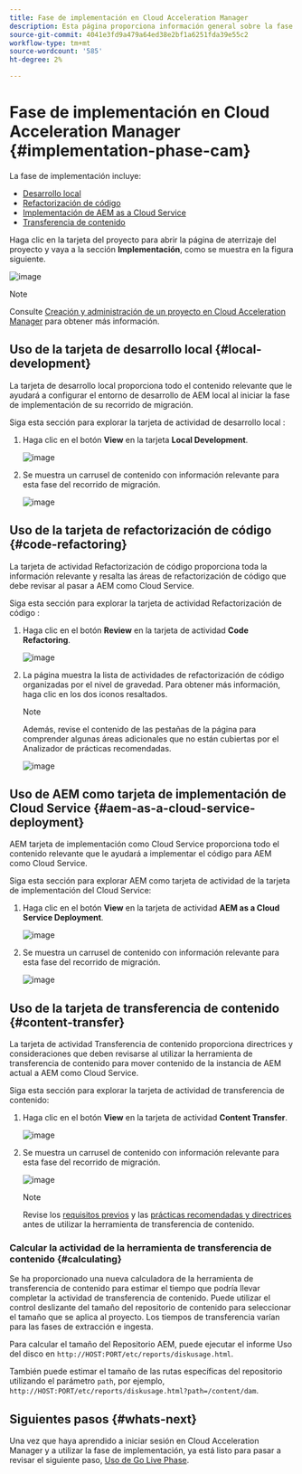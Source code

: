 ```yaml
---
title: Fase de implementación en Cloud Acceleration Manager
description: Esta página proporciona información general sobre la fase de implementación en Cloud Acceleration Manager.
source-git-commit: 4041e3fd9a479a64ed38e2bf1a6251fda39e55c2
workflow-type: tm+mt
source-wordcount: '585'
ht-degree: 2%

---
```



# Fase de implementación en Cloud Acceleration Manager {#implementation-phase-cam}

La fase de implementación incluye:

* [Desarrollo local](#local-development)
* [Refactorización de código](#code-refactoring)
* [Implementación de AEM as a Cloud Service](#aem-as-a-cloud-service-deployment)
* [Transferencia de contenido](#content-transfer)


Haga clic en la tarjeta del proyecto para abrir la página de aterrizaje del proyecto y vaya a la sección **Implementación**, como se muestra en la figura siguiente.

![image](/help/move-to-cloud-service/cloud-acceleration-manager/assets/implementation-1.png)

>[!NOTE]
>Consulte [Creación y administración de un proyecto en Cloud Acceleration Manager](https://experienceleague.adobe.com/docs/experience-manager-cloud-service/moving/cloud-acceleration-manager/using-cam/getting-started-cam.html?lang=en#create-project) para obtener más información.


## Uso de la tarjeta de desarrollo local {#local-development}

La tarjeta de desarrollo local proporciona todo el contenido relevante que le ayudará a configurar el entorno de desarrollo de AEM local al iniciar la fase de implementación de su recorrido de migración.

Siga esta sección para explorar la tarjeta de actividad de desarrollo local :

1. Haga clic en el botón **View** en la tarjeta **Local Development**.

   ![image](/help/move-to-cloud-service/cloud-acceleration-manager/assets/implementation-2.png)

1. Se muestra un carrusel de contenido con información relevante para esta fase del recorrido de migración.

   ![image](/help/move-to-cloud-service/cloud-acceleration-manager/assets/implementation-3.png)


## Uso de la tarjeta de refactorización de código {#code-refactoring}

La tarjeta de actividad Refactorización de código proporciona toda la información relevante y resalta las áreas de refactorización de código que debe revisar al pasar a AEM como Cloud Service.

Siga esta sección para explorar la tarjeta de actividad Refactorización de código :

1. Haga clic en el botón **Review** en la tarjeta de actividad **Code Refactoring**.

   ![image](/help/move-to-cloud-service/cloud-acceleration-manager/assets/implementation-4.png)

1. La página muestra la lista de actividades de refactorización de código organizadas por el nivel de gravedad. Para obtener más información, haga clic en los dos iconos resaltados.

   >[!NOTE]
   >Además, revise el contenido de las pestañas de la página para comprender algunas áreas adicionales que no están cubiertas por el Analizador de prácticas recomendadas.

   ![image](/help/move-to-cloud-service/cloud-acceleration-manager/assets/readiness-5.png)


## Uso de AEM como tarjeta de implementación de Cloud Service {#aem-as-a-cloud-service-deployment}

AEM tarjeta de implementación como Cloud Service proporciona todo el contenido relevante que le ayudará a implementar el código para AEM como Cloud Service.

Siga esta sección para explorar AEM como tarjeta de actividad de la tarjeta de implementación del Cloud Service:

1. Haga clic en el botón **View** en la tarjeta de actividad **AEM as a Cloud Service Deployment**.

   ![image](/help/move-to-cloud-service/cloud-acceleration-manager/assets/implementation-6.png)

1. Se muestra un carrusel de contenido con información relevante para esta fase del recorrido de migración.

   ![image](/help/move-to-cloud-service/cloud-acceleration-manager/assets/aem-deployment-card.png)


## Uso de la tarjeta de transferencia de contenido {#content-transfer}

La tarjeta de actividad Transferencia de contenido proporciona directrices y consideraciones que deben revisarse al utilizar la herramienta de transferencia de contenido para mover contenido de la instancia de AEM actual a AEM como Cloud Service.

Siga esta sección para explorar la tarjeta de actividad de transferencia de contenido:

1. Haga clic en el botón **View** en la tarjeta de actividad **Content Transfer**.

   ![image](/help/move-to-cloud-service/cloud-acceleration-manager/assets/implementation-8.png)

1. Se muestra un carrusel de contenido con información relevante para esta fase del recorrido de migración.

   ![image](/help/move-to-cloud-service/cloud-acceleration-manager/assets/content-transfertool-card.png)

   >[!NOTE]
   >Revise los [requisitos previos](https://experienceleague.adobe.com/docs/experience-manager-cloud-service/moving/cloud-migration/content-transfer-tool/prerequisites-content-transfer-tool.html?lang=en) y las [prácticas recomendadas y directrices](https://experienceleague.adobe.com/docs/experience-manager-cloud-service/moving/cloud-migration/content-transfer-tool/overview-content-transfer-tool.html?lang=en) antes de utilizar la herramienta de transferencia de contenido.

### Calcular la actividad de la herramienta de transferencia de contenido {#calculating}

Se ha proporcionado una nueva calculadora de la herramienta de transferencia de contenido para estimar el tiempo que podría llevar completar la actividad de transferencia de contenido. Puede utilizar el control deslizante del tamaño del repositorio de contenido para seleccionar el tamaño que se aplica al proyecto. Los tiempos de transferencia varían para las fases de extracción e ingesta.

Para calcular el tamaño del Repositorio AEM, puede ejecutar el informe Uso del disco en `http://HOST:PORT/etc/reports/diskusage.html`.

También puede estimar el tamaño de las rutas específicas del repositorio utilizando el parámetro `path`, por ejemplo, `http://HOST:PORT/etc/reports/diskusage.html?path=/content/dam`.

## Siguientes pasos {#whats-next}

Una vez que haya aprendido a iniciar sesión en Cloud Acceleration Manager y a utilizar la fase de implementación, ya está listo para pasar a revisar el siguiente paso, [Uso de Go Live Phase](https://experienceleague.adobe.com/docs/experience-manager-cloud-service/moving/cloud-acceleration-manager/using-cam/cam-golive-phase.html?lang=en).
